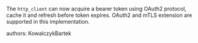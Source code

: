 The `http_client` can now acquire a bearer token using OAuth2 protocol, cache it and refresh before token expires. 
OAuth2 and mTLS extension are supported in this implementation.

authors: KowalczykBartek